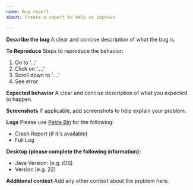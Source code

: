 ```yaml
---
name: Bug report
about: Create a report to help us improve

---
```


**Describe the bug**
A clear and concise description of what the bug is.

**To Reproduce**
Steps to reproduce the behavior:
1. Go to '...'
2. Click on '....'
3. Scroll down to '....'
4. See error

**Expected behavior**
A clear and concise description of what you expected to happen.

**Screenshots**
If applicable, add screenshots to help explain your problem.

**Logs**
Please use [Paste Bin](https://pastebin.com/) for the following:
 - Crash Report (if it's available)
 - Full Log

**Desktop (please complete the following information):**
 - Java Version: [e.g. iOS]
 - Version [e.g. 22]


**Additional context**
Add any other context about the problem here.
